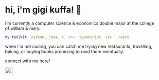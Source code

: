 # hi, i'm gigi kuffa! 👋

i'm currently a computer science & economics double major at the college of william & mary.

```yaml
my toolkit: python, java, c, c++. typescript, css | react
```

when i'm not coding, you can catch me trying new restaurants, travelling, baking, or buying books promising to read them eventually.

connect with me here!
<p><a href="https://www.linkedin.com/in/kuffa/"><img src="https://img.shields.io/badge/linkedin-%230077B5.svg?&style=for-the-badge&logo=linkedin&logoColor=white" height=25></a></p>
